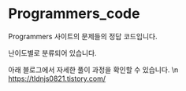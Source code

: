 # Programmers_code

Programmers 사이트의 문제들의 정답 코드입니다.

난이도별로 분류되어 있습니다.

아래 블로그에서 자세한 풀이 과정을 확인할 수 있습니다. \\n
https://tldnjs0821.tistory.com/
